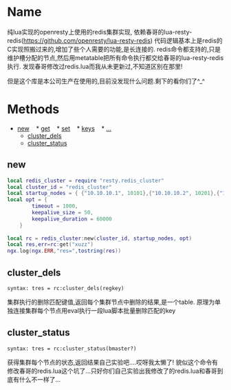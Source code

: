 Name
=======

纯lua实现的openresty上使用的redis集群实现,
依赖春哥的lua-resty-redis(https://github.com/openresty/lua-resty-redis)
代码逻辑基本上是redis的C实现照搬过来的,增加了些个人需要的功能,是长连接的.
redis命令都支持的,只是维护槽分配的节点,然后用metatable把所有命令执行都交给春哥的lua-resty-redis执行.
发现春哥修改过redis.lua而我从未更新过,不知道区别在那里!

但是这个库是本公司生产在使用的,目前没发现什么问题.剩下的看你们了^_^


Methods
=======
* [new](#new)
    * [get](#new)
    * [set](#new)
    * [keys](#new)
    * [...](#new)
    * [cluster_dels](#cluster_dels)
    * [cluster_status](#cluster_status)
    


new
-------
```lua
local redis_cluster = require "resty.redis_cluster"
local cluster_id = "redis_cluster"
local startup_nodes = { {"10.10.10.1", 10101},{"10.10.10.2", 10201},{"10.10.10.3", 10301}}
local opt = { 
	    timeout = 1000,
	    keepalive_size = 50,
	    keepalive_duration = 60000
	}
  
local rc = redis_cluster:new(cluster_id, startup_nodes, opt)
local res,err=rc:get("xuzz")
ngx.log(ngx.ERR,"res=",tostring(res))
```

cluster_dels
-------
`syntax: tres = rc:cluster_dels(regkey)`

集群执行的删除匹配键值,返回每个集群节点中删除的结果,是一个table.
原理为单独连接集群每个节点用eval执行一段lua脚本批量删除匹配的key


cluster_status
-------
`syntax: tres = rc:cluster_status(bmaster?)`

获得集群每个节点的状态,返回结果自己实验吧....哎呀我太懒了!
貌似这个命令有修改春哥的redis.lua这个坑了...只好你们自己实验出我修改了的redis.lua和春哥到底有什么不一样了...
